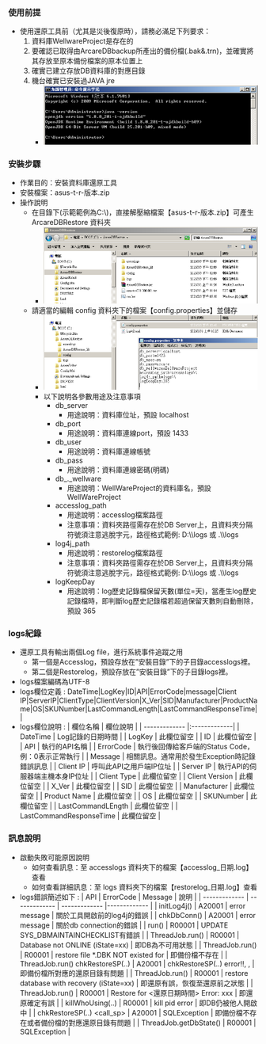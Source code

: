 ### <div id="preStep">使用前提</div>
* 使用還原工具前（尤其是災後復原時），請務必滿足下列要求：
    1.	資料庫WellwareProject是存在的
    2.	要確認已取得由ArcareDBbackup所產出的備份檔(.bak&.trn)，並確實將其存放至原本備份檔案的原本位置上
    3.	確實已建立存放DB資料庫的對應目錄
    4.	機台確實已安裝過JAVA jre
        * ![Alt text](attachment/preStep-1.png)

### <div id="installStep">安裝步驟</div>
* 作業目的：安裝資料庫還原工具
* 安裝檔案：asus-t-r-版本.zip
* 操作說明
    * 在目錄下(示範範例為C:\\)，直接解壓縮檔案【asus-t-r-版本.zip】可產生 ArcareDBRestore 資料夾
        * ![Alt text](attachment/installStep-1.png)
    * 請適當的編輯 config 資料夾下的檔案【config.properties】並儲存
        * ![Alt text](attachment/installStep-2.png)
        * 以下說明各參數用途及注意事項
            * db_server
                * 用途說明：資料庫位址，預設 localhost
            * db_port
                * 用途說明：資料庫連線port，預設 1433
            * db_user
                * 用途說明：資料庫連線帳號
            * db_pass
                * 用途說明：資料庫連線密碼(明碼)
            * db_._wellware
                * 用途說明：WellWareProject的資料庫名，預設 WellWareProject
            * accesslog_path
                * 用途說明：accesslog檔案路徑
                * 注意事項：資料夾路徑需存在於DB Server上，且資料夾分隔符號須注意逃脫字元，路徑格式範例: D:\\\logs 或 .\\\logs
            * log4j_path
                * 用途說明：restorelog檔案路徑
                * 注意事項：資料夾路徑需存在於DB Server上，且資料夾分隔符號須注意逃脫字元，路徑格式範例: D:\\\logs 或 .\\\logs
            * logKeepDay
                * 用途說明：log歷史記錄檔保留天數(單位=天)，當產生log歷史記錄檔時，即判斷log歷史記錄檔若超過保留天數則自動刪除，預設 365

### <div id="logs">logs紀錄</div>
* 還原工具有輸出兩個Log file，進行系統事件追蹤之用
    * 第一個是Accesslog，預設存放在”安裝目錄”下的子目錄accesslogs裡。
    * 第二個是Restorelog，預設存放在”安裝目錄”下的子目錄logs裡。
* logs檔案編碼為UTF-8
* logs欄位定義 : DateTime|LogKey|ID|API|ErrorCode|message|Client IP|ServerIP|ClientType|ClientVersion|X_Ver|SID|Manufacturer|ProductName|OS|SKUNumber|LastCommandLength|LastCommandResponseTime||
* logs欄位說明 :
| 欄位名稱        | 欄位說明    |
| ------------- |:-------------|
| DateTime   | Log記錄的日期時間 |
| LogKey   | 此欄位留空 |
| ID   | 此欄位留空 |
| API   | 執行的API名稱 |
| ErrorCode   | 執行後回傳給客戶端的Status Code，例：0表示正常執行 |
| Message   | 相關訊息。通常用於發生Exception時記錄錯誤訊息 |
| Client IP   | 呼叫此API之用戶端IP位址 |
| Server IP   | 執行API的伺服器端主機本身IP位址 |
| Client Type   | 此欄位留空 |
| Client Version   | 此欄位留空 |
| X_Ver   | 此欄位留空 |
| SID   | 此欄位留空 |
| Manufacturer   | 此欄位留空 |
| Product Name   | 此欄位留空 |
| OS   | 此欄位留空 |
| SKUNumber   | 此欄位留空 |
| LastCommandLEngth   | 此欄位留空 |
| LastCommandResponseTime   | 此欄位留空 |

### <div id="message">訊息說明</div>
* 啟動失敗可能原因說明
    * 如何查看訊息：至 accesslogs 資料夾下的檔案【accesslog_日期.log】查看
    * 如何查看詳細訊息：至 logs 資料夾下的檔案【restorelog_日期.log】查看
* logs錯誤簡述如下 :
| API   | ErrorCode | Message  | 說明   |
| ------------- | ------------- | ------------- |------------- |
| initLog4j()   | A20001    | error message | 關於工具開啟前的log4j的錯誤    | 
| chkDbConn()   | A20001    | error message | 關於db connection的錯誤    | 
| run() | R00001    | UPDATE SYS_DBMAINTAINCHECKLIST有錯誤  | 
| ThreadJob.run() <dbname>  | R00001    | Database <dbname> not ONLINE (iState=xx)  | 即DB為不可用狀態  | 
| ThreadJob.run() <dbname>	| R00001	| restore <dbname> file <bkpath>*.DBK NOT existed for <bkdate>  | 即備份檔不存在    | 
| ThreadJob.run() chkRestoreSP(..)	| A20001	| chkRestoreSP(..) error!!, <dbname>, <bakfullfile> | 即備份檔所對應的還原目錄有問題    | 
| ThreadJob.run() <dbname>	| R00001	| restore database <dbname> with recovery (iState=xx)   | 即還原有誤，恢復至還原前之狀態    | 
| ThreadJob.run() <dbname>	| R00001	| Restore <dbname> for <還原日期時間> Error: xxx    | 即還原確定有誤    | 
| killWhoUsing(..) <pid> <DbName>	| R00001 | kill pid error   | 即DB仍被他人開啟中    | 
| chkRestoreSP(..) <call_sp> | A20001	| SQLException  | 即備份檔不存在或者備份檔的對應還原目錄有問題  | 
| ThreadJob.getDbState() <chkSql>	| R00001	| SQLException  | 

